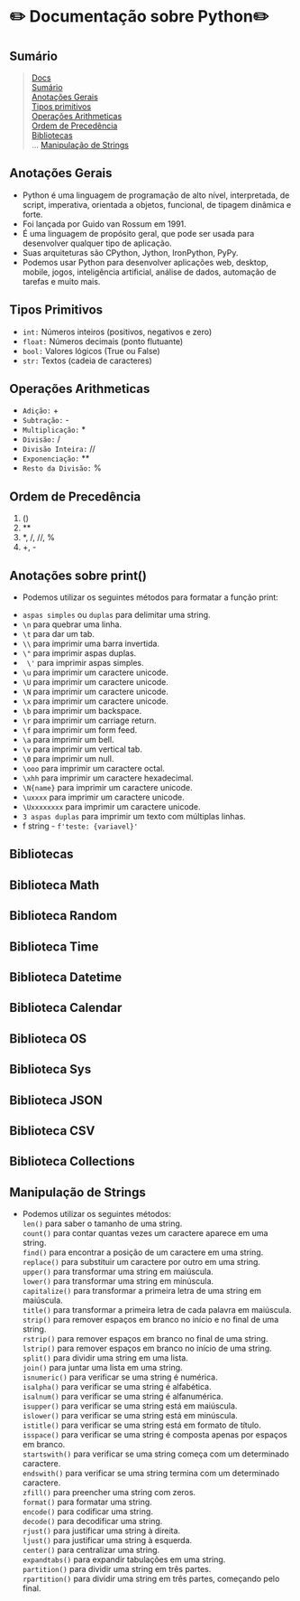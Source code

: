 # ✏️ Documentação sobre Python✏️ <br />

## Sumário

>[Docs](https://docs.python.org/3/) <br/>
>[Sumário](#sumário)  <br/>
>[Anotações Gerais](#anotações-gerais)  <br/>
>[Tipos primitivos](#tipos-primitivos)  <br/>
>[Operações Arithmeticas](#operações-arithmeticas)  <br/>
>[Ordem de Precedência](#ordem-de-precedência)  <br/>
>[Bibliotecas](#bibliotecas)  <br/>
   ...
>[Manipulação de Strings](#manipulação-de-strings)  <br/>

## Anotações Gerais

- Python é uma linguagem de programação de alto nível, interpretada, de script, imperativa, orientada a objetos, funcional, de tipagem dinâmica e forte.
- Foi lançada por Guido van Rossum em 1991.
- É uma linguagem de propósito geral, que pode ser usada para desenvolver qualquer tipo de aplicação.
- Suas arquiteturas são CPython, Jython, IronPython, PyPy.
- Podemos usar Python para desenvolver aplicações web, desktop, mobile, jogos, inteligência artificial, análise de dados, automação de tarefas e muito mais.

## Tipos Primitivos

- ```int:``` Números inteiros (positivos, negativos e zero)
- ```float:``` Números decimais (ponto flutuante)
- ```bool:``` Valores lógicos (True ou False)
- ```str:``` Textos (cadeia de caracteres)

## Operações Arithmeticas

- ```Adição:``` +
- ```Subtração:``` -
- ```Multiplicação:``` *
- ```Divisão:``` /
- ```Divisão Inteira:``` //
- ```Exponenciação:``` **
- ```Resto da Divisão:``` %

## Ordem de Precedência

1. ()
2. **
3. *, /, //, %
4. +, -

## Anotações sobre print()
* Podemos utilizar os seguintes métodos para formatar a função print: <br /> 
-  ```aspas simples``` ou ```duplas``` para delimitar uma string. <br />
-  ```\n``` para quebrar uma linha. <br />
- ```\t``` para dar um tab. <br />
-  ```\\``` para imprimir uma barra invertida. <br />
-  ```\"``` para imprimir aspas duplas. <br />
- ``` \'``` para imprimir aspas simples. <br />
-  ```\u``` para imprimir um caractere unicode. <br />
-  ```\U``` para imprimir um caractere unicode. <br />
-  ```\N``` para imprimir um caractere unicode. <br />
-  ```\x``` para imprimir um caractere unicode. <br />
-  ```\b``` para imprimir um backspace. <br />
-  ```\r``` para imprimir um carriage return. <br />
-  ```\f``` para imprimir um form feed. <br />
-  ```\a``` para imprimir um bell. <br />
-  ```\v``` para imprimir um vertical tab. <br />
-  ```\0``` para imprimir um null. <br />
-  ```\ooo``` para imprimir um caractere octal. <br />
-  ```\xhh``` para imprimir um caractere hexadecimal. <br />
-  ```\N{name}``` para imprimir um caractere unicode. <br />
-  ```\uxxxx``` para imprimir um caractere unicode. <br />
-  ```\Uxxxxxxxx``` para imprimir um caractere unicode. <br />
- ```3 aspas duplas``` para imprimir um texto com múltiplas linhas. <br />
- f string - ```f'teste: {variavel}'```

## Bibliotecas 

## Biblioteca Math

## Biblioteca Random

## Biblioteca Time

## Biblioteca Datetime

## Biblioteca Calendar

## Biblioteca OS

## Biblioteca Sys

## Biblioteca JSON

## Biblioteca CSV

## Biblioteca Collections

## Manipulação de Strings

- Podemos utilizar os seguintes métodos:  <br/>
    ```len()``` para saber o tamanho de uma string. <br />
    ```count()``` para contar quantas vezes um caractere aparece em uma string. <br />
    ```find()``` para encontrar a posição de um caractere em uma string. <br />
    ```replace()``` para substituir um caractere por outro em uma string. <br />
    ```upper()``` para transformar uma string em maiúscula. <br />
    ```lower()``` para transformar uma string em minúscula. <br />
    ```capitalize()``` para transformar a primeira letra de uma string em maiúscula. <br />
    ```title()``` para transformar a primeira letra de cada palavra em maiúscula. <br />
    ```strip()``` para remover espaços em branco no início e no final de uma string. <br />
    ```rstrip()``` para remover espaços em branco no final de uma string. <br />
    ```lstrip()``` para remover espaços em branco no início de uma string. <br />
    ```split()``` para dividir uma string em uma lista. <br />
    ```join()``` para juntar uma lista em uma string. <br />
    ```isnumeric()``` para verificar se uma string é numérica. <br />
    ```isalpha()``` para verificar se uma string é alfabética. <br />
    ```isalnum()``` para verificar se uma string é alfanumérica. <br />
    ```isupper()``` para verificar se uma string está em maiúscula. <br />
    ```islower()``` para verificar se uma string está em minúscula. <br />
    ```istitle()``` para verificar se uma string está em formato de título. <br />
    ```isspace()``` para verificar se uma string é composta apenas por espaços em branco. <br />
    ```startswith()``` para verificar se uma string começa com um determinado caractere. <br />
    ```endswith()``` para verificar se uma string termina com um determinado caractere. <br />
    ```zfill()``` para preencher uma string com zeros. <br />
    ```format()``` para formatar uma string. <br />
    ```encode()``` para codificar uma string. <br />
    ```decode()``` para decodificar uma string. <br />
    ```rjust()``` para justificar uma string à direita. <br />
    ```ljust()``` para justificar uma string à esquerda. <br />
    ```center()``` para centralizar uma string. <br />
    ```expandtabs()``` para expandir tabulações em uma string. <br />
    ```partition()``` para dividir uma string em três partes. <br />
    ```rpartition()``` para dividir uma string em três partes, começando pelo final. <br />
